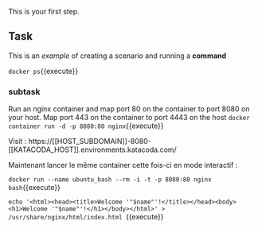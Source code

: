 This is your first step.

## Task

This is an _example_ of creating a scenario and running a **command**

`docker ps`{{execute}}

### subtask


Run an nginx container and map port 80 on the container to port 8080 on your host. Map port 443 on the container to port 4443 on the host
`docker container run -d -p 8080:80 nginx`{{execute}}

 Visit : https://[[HOST_SUBDOMAIN]]-8080-[[KATACODA_HOST]].environments.katacoda.com/


Maintenant lancer le même container cette fois-ci en mode interactif :

`docker run --name ubuntu_bash --rm -i -t -p 8080:80 nginx bash`{{execute}}

`echo '<html><head><title>Welcome '"$name"'!</title></head><body><h1>Welcome '"$name"'!</h1></body></html>' > /usr/share/nginx/html/index.html `{{execute}}
